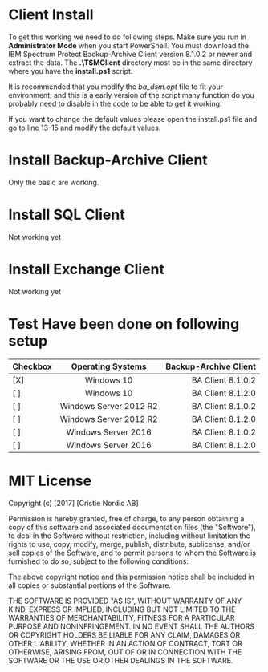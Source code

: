 # Client Install
To get this working we need to do following steps.
Make sure you run in **Administrator Mode** when you start PowerShell.
You must download the IBM Spectrum Protect Backup-Archive Client version 8.1.0.2 or newer and extract the data.
The **.\TSMClient** directory most be in the same directory where you have the **install.ps1** script.

It is recommended that you modify the *ba_dsm.opt* file to fit your environment, and this is a early version of the script many function do you probably need to disable in the code to be able to get it working.

If you want to change the default values please open the install.ps1 file and go to line 13-15 and modify the default values.

# Install Backup-Archive Client
Only the basic are working.

# Install SQL Client
Not working yet

# Install Exchange Client
Not working yet

# Test Have been done on following setup
| Checkbox      | Operating Systems       | Backup-Archive Client  |
| ------------- |:-----------------------:| ----------------------:|
| [X]           | Windows 10              | BA Client 8.1.0.2      |
| [ ]           | Windows 10              | BA Client 8.1.2.0      |
| [ ]           | Windows Server 2012 R2  | BA Client 8.1.0.2      |
| [ ]           | Windows Server 2012 R2  | BA Client 8.1.2.0      |
| [ ]           | Windows Server 2016     | BA Client 8.1.0.2      |
| [ ]           | Windows Server 2016     | BA Client 8.1.2.0      |


# MIT License

Copyright (c) [2017] [Cristie Nordic AB]

Permission is hereby granted, free of charge, to any person obtaining a copy
of this software and associated documentation files (the "Software"), to deal
in the Software without restriction, including without limitation the rights
to use, copy, modify, merge, publish, distribute, sublicense, and/or sell
copies of the Software, and to permit persons to whom the Software is
furnished to do so, subject to the following conditions:

The above copyright notice and this permission notice shall be included in all
copies or substantial portions of the Software.

THE SOFTWARE IS PROVIDED "AS IS", WITHOUT WARRANTY OF ANY KIND, EXPRESS OR
IMPLIED, INCLUDING BUT NOT LIMITED TO THE WARRANTIES OF MERCHANTABILITY,
FITNESS FOR A PARTICULAR PURPOSE AND NONINFRINGEMENT. IN NO EVENT SHALL THE
AUTHORS OR COPYRIGHT HOLDERS BE LIABLE FOR ANY CLAIM, DAMAGES OR OTHER
LIABILITY, WHETHER IN AN ACTION OF CONTRACT, TORT OR OTHERWISE, ARISING FROM,
OUT OF OR IN CONNECTION WITH THE SOFTWARE OR THE USE OR OTHER DEALINGS IN THE
SOFTWARE.
